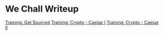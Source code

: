 We Chall Writeup
===
[Training: Get Sourced](https://github.com/CTFPractice/CTF/blob/master/We%20Chall/Get%20Sourced.md)
[Training: Crypto - Caesar I](https://github.com/CTFPractice/CTF/blob/master/We%20Chall/Crypto%20-%20Caesar%20I.md)
[Training: Crypto - Caesar II](https://github.com/CTFPractice/CTF/blob/master/We%20Chall/Crypto%20-%20Caesar%20II.md)